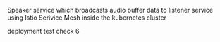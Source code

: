 Speaker service which broadcasts audio buffer data to listener service using Istio Serivice Mesh inside the kubernetes cluster


deployment test check 6
